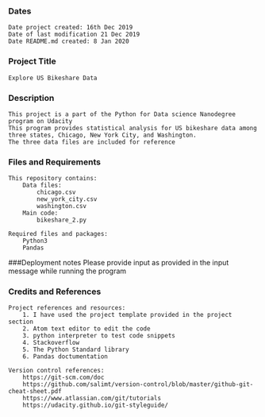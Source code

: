 ### Dates
	Date project created: 16th Dec 2019
	Date of last modification 21 Dec 2019
	Date README.md created: 8 Jan 2020

### Project Title
	Explore US Bikeshare Data

### Description
	This project is a part of the Python for Data science Nanodegree program on Udacity
	This program provides statistical analysis for US bikeshare data among three states, Chicago, New York City, and Washington.
	The three data files are included for reference


### Files and Requirements
	This repository contains:
		Data files:
			chicago.csv
			new_york_city.csv
			washington.csv
		Main code:
			bikeshare_2.py

	Required files and packages:
		Python3
		Pandas

###Deployment notes
	Please provide input as provided in the input message while running the program

### Credits and References
	Project references and resources:
		1. I have used the project template provided in the project section
		2. Atom text editor to edit the code
		3. python interpreter to test code snippets
		4. Stackoverflow
		5. The Python Standard library
		6. Pandas doctumentation
	
	Version control references:
		https://git-scm.com/doc 
		https://github.com/salimt/version-control/blob/master/github-git-cheat-sheet.pdf 
		https://www.atlassian.com/git/tutorials 
		https://udacity.github.io/git-styleguide/ 
